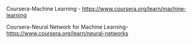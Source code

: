 Coursera-Machine Learning - https://www.coursera.org/learn/machine-learning

Coursera-Neural Network for Machine Learning-https://www.coursera.org/learn/neural-networks

